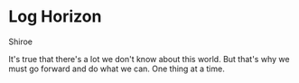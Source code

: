 # Log Horizon

Shiroe

It's true that there's a lot we don't know about this world. But that's why we must go forward and do what we can. One thing at a time.